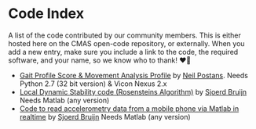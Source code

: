 # Code Index
A list of the code contributed by our community members. This is either hosted here on the CMAS open-code repository, or externally. 
When you add a new entry, make sure you include a link to the code, the required software, and your name, so we know who to thank! :heart::clap:

- [Gait Profile Score & Movement Analysis Profile](https://github.com/cmasuki/open-code/tree/master/Code/Gait_profile_score) by [Neil Postans](https://github.com/npostans). 
Needs Python 2.7 (32 bit version) & Vicon Nexus 2.x
- [Local Dynamic Stability code (Rosensteins Algorithm)](https://github.com/SjoerdBruijn/LocalDynamicStability) by [Sjoerd Bruijn](https://github.com/SjoerdBruijn) Needs Matlab (any version)
- [Code to read accelerometry data from a mobile phone via Matlab in realtime](https://github.com/SjoerdBruijn/StreamPhoneData) by [Sjoerd Bruijn](https://github.com/SjoerdBruijn) Needs Matlab (any version)
